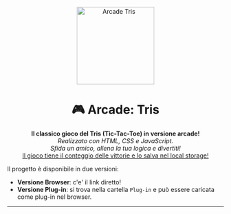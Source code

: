 <!--
████████╗██╗ ██████╗      ████████╗██████╗ ██╗███████╗
╚══██╔══╝██║██╔═══██╗     ╚══██╔══╝██╔══██╗██║██╔════╝
   ██║   ██║██║   ██║        ██║   ██████╔╝██║███████╗
   ██║   ██║██║   ██║        ██║   ██╔══██╗██║╚════██║
   ██║   ██║╚██████╔╝        ██║   ██║  ██║██║███████║
   ╚═╝   ╚═╝ ╚═════╝         ╚═╝   ╚═╝  ╚═╝╚═╝╚══════╝
-->
<p align="center">
  <img src="https://upload.wikimedia.org/wikipedia/commons/3/32/Tic_tac_toe.svg" width="180" alt="Arcade Tris" />
</p>

<h1 align="center">🎮 Arcade: Tris</h1>

<p align="center">
  <b>Il classico gioco del Tris (Tic-Tac-Toe) in versione arcade!</b><br>
  <i>Realizzato con HTML, CSS e JavaScript.<br>
  Sfida un amico, allena la tua logica e divertiti!</i><br>
  <u>Il gioco tiene il conteggio delle vittorie e lo salva nel local storage!</u>
</p>

Il progetto è disponibile in due versioni:
- **Versione Browser**: c'e' il link diretto!
- **Versione Plug-in**: si trova nella cartella `Plug-in` e può essere caricata come plug-in nel browser.

---